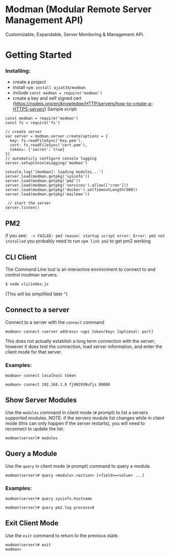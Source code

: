 # Modman (Modular Remote Server Management API)
Customizable, Expandable, Server Monitoring & Management API.

# Getting Started
### Installing:
* create a project
* install `npm install ajzat34/modman`
* include `const modman = require('modman')`
* create a key and self signed cert (https://nodejs.org/en/knowledge/HTTP/servers/how-to-create-a-HTTPS-server/)
Sample script:
```
const modman = require('modman')
const fs = require('fs')

// create server
var server = modman.server.create(options = {
  key: fs.readFileSync('key.pem'),
  cert: fs.readFileSync('cert.pem'),
  tokens: {'secret': true}
})
// automaticly configure console logging
server.setupConsoleLogging('modman')

console.log('[modman]: loading modules...')
server.load(modman.getpkg('sysinfo'))
server.load(modman.getpkg('pm2'))
server.load(modman.getpkg('services').allow(['cron']))
server.load(modman.getpkg('docker').setTimeoutLength(500))
server.load(modman.getpkg('mailman'))
  
 // start the server
server.listen()
```

## PM2
if you see: ` -> FAILED: pm2 reason: startup script error: Error: pm2 not installed` you probably need to run `npm link pm2` to get pm2 working

## CLI Client
The Command Line tool is an interactive environment to connect to and control modman servers.
```sh
$ node cli/index.js
```
(This will be simplified later ^)
## Connect to a server
Connect to a server with the `connect` command
```
modman> connect <server address> <api token/key> [optional: port]
```
This does not actually establish a long term connection with the server; however it does test the connection, load server information, and enter the client mode for that server.

### Examples:
```
modman> connect localhost token
```
```
modman> connect 192.168.1.8 fj902939ufjs 80000
```

## Show Server Modules
Use the `modules` command in client mode (`#` prompt) to list a servers supported modules.
NOTE: if the servers module list changes while in client mode (this can only happen if the server restarts), you will need to reconnect to update the list.
```
modman(server)# modules
```

## Query a Module
Use the `query` in client mode (`#` prompt) command to query a module.
```
modman(server)# query <module>.<action> [<field>=<value> ...]
```
### Examples:
```
modman(server)# query sysinfo.hostname
```
```
modman(server)# query pm2.log process=0
```

## Exit Client Mode
Use the `exit` command to return to the previous state.
```
modman(server)# exit
modman>
```
